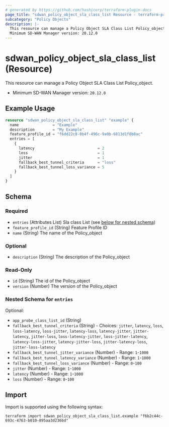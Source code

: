 ```yaml
---
# generated by https://github.com/hashicorp/terraform-plugin-docs
page_title: "sdwan_policy_object_sla_class_list Resource - terraform-provider-sdwan"
subcategory: "Policy Objects"
description: |-
  This resource can manage a Policy Object SLA Class List Policy_object.
  Minimum SD-WAN Manager version: 20.12.0
---
```


# sdwan_policy_object_sla_class_list (Resource)

This resource can manage a Policy Object SLA Class List Policy_object.
  - Minimum SD-WAN Manager version: `20.12.0`

## Example Usage

```terraform
resource "sdwan_policy_object_sla_class_list" "example" {
  name               = "Example"
  description        = "My Example"
  feature_profile_id = "f6dd22c8-0b4f-496c-9a0b-6813d1f8b8ac"
  entries = [
    {
      latency                            = 2
      loss                               = 1
      jitter                             = 1
      fallback_best_tunnel_criteria      = "loss"
      fallback_best_tunnel_loss_variance = 5
    }
  ]
}
```

<!-- schema generated by tfplugindocs -->
## Schema

### Required

- `entries` (Attributes List) Sla class List (see [below for nested schema](#nestedatt--entries))
- `feature_profile_id` (String) Feature Profile ID
- `name` (String) The name of the Policy_object

### Optional

- `description` (String) The description of the Policy_object

### Read-Only

- `id` (String) The id of the Policy_object
- `version` (Number) The version of the Policy_object

<a id="nestedatt--entries"></a>
### Nested Schema for `entries`

Optional:

- `app_probe_class_list_id` (String)
- `fallback_best_tunnel_criteria` (String) - Choices: `jitter`, `latency`, `loss`, `loss-latency`, `loss-jitter`, `latency-loss`, `latency-jitter`, `jitter-latency`, `jitter-loss`, `loss-latency-jitter`, `loss-jitter-latency`, `latency-loss-jitter`, `latency-jitter-loss`, `jitter-latency-loss`, `jitter-loss-latency`
- `fallback_best_tunnel_jitter_variance` (Number) - Range: `1`-`1000`
- `fallback_best_tunnel_latency_variance` (Number) - Range: `1`-`1000`
- `fallback_best_tunnel_loss_variance` (Number) - Range: `0`-`100`
- `jitter` (Number) - Range: `1`-`1000`
- `latency` (Number) - Range: `1`-`1000`
- `loss` (Number) - Range: `0`-`100`

## Import

Import is supported using the following syntax:

```shell
terraform import sdwan_policy_object_sla_class_list.example "f6b2c44c-693c-4763-b010-895aa3d236bd"
```
